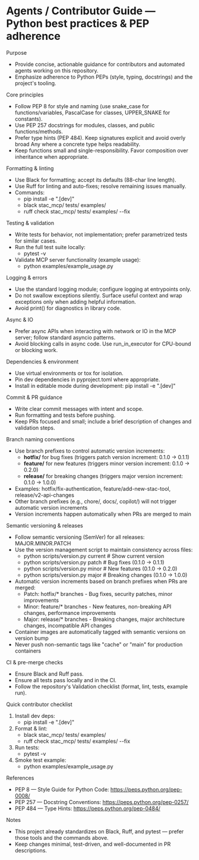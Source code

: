 # Agents / Contributor Guide — Python best practices & PEP adherence

Purpose
- Provide concise, actionable guidance for contributors and automated agents working on this repository.
- Emphasize adherence to Python PEPs (style, typing, docstrings) and the project's tooling.

Core principles
- Follow PEP 8 for style and naming (use snake_case for functions/variables, PascalCase for classes, UPPER_SNAKE for constants).
- Use PEP 257 docstrings for modules, classes, and public functions/methods.
- Prefer type hints (PEP 484). Keep signatures explicit and avoid overly broad Any where a concrete type helps readability.
- Keep functions small and single-responsibility. Favor composition over inheritance when appropriate.

Formatting & linting
- Use Black for formatting; accept its defaults (88-char line length).
- Use Ruff for linting and auto-fixes; resolve remaining issues manually.
- Commands:
  - pip install -e ".[dev]"
  - black stac_mcp/ tests/ examples/
  - ruff check stac_mcp/ tests/ examples/ --fix

Testing & validation
- Write tests for behavior, not implementation; prefer parametrized tests for similar cases.
- Run the full test suite locally:
  - pytest -v
- Validate MCP server functionality (example usage):
  - python examples/example_usage.py

Logging & errors
- Use the standard logging module; configure logging at entrypoints only.
- Do not swallow exceptions silently. Surface useful context and wrap exceptions only when adding helpful information.
- Avoid print() for diagnostics in library code.

Async & IO
- Prefer async APIs when interacting with network or IO in the MCP server; follow standard asyncio patterns.
- Avoid blocking calls in async code. Use run_in_executor for CPU-bound or blocking work.

Dependencies & environment
- Use virtual environments or tox for isolation.
- Pin dev dependencies in pyproject.toml where appropriate.
- Install in editable mode during development: pip install -e ".[dev]"

Commit & PR guidance
- Write clear commit messages with intent and scope.
- Run formatting and tests before pushing.
- Keep PRs focused and small; include a brief description of changes and validation steps.

Branch naming conventions
- Use branch prefixes to control automatic version increments:
  - **hotfix/** for bug fixes (triggers patch version increment: 0.1.0 -> 0.1.1)
  - **feature/** for new features (triggers minor version increment: 0.1.0 -> 0.2.0)
  - **release/** for breaking changes (triggers major version increment: 0.1.0 -> 1.0.0)
- Examples: hotfix/fix-authentication, feature/add-new-stac-tool, release/v2-api-changes
- Other branch prefixes (e.g., chore/, docs/, copilot/) will not trigger automatic version increments
- Version increments happen automatically when PRs are merged to main

Semantic versioning & releases
- Follow semantic versioning (SemVer) for all releases: MAJOR.MINOR.PATCH
- Use the version management script to maintain consistency across files:
  - python scripts/version.py current  # Show current version
  - python scripts/version.py patch    # Bug fixes (0.1.0 -> 0.1.1)
  - python scripts/version.py minor    # New features (0.1.0 -> 0.2.0)
  - python scripts/version.py major    # Breaking changes (0.1.0 -> 1.0.0)
- Automatic version increments based on branch prefixes when PRs are merged:
  - Patch: hotfix/* branches - Bug fixes, security patches, minor improvements
  - Minor: feature/* branches - New features, non-breaking API changes, performance improvements
  - Major: release/* branches - Breaking changes, major architecture changes, incompatible API changes
- Container images are automatically tagged with semantic versions on version bump
- Never push non-semantic tags like "cache" or "main" for production containers

CI & pre-merge checks
- Ensure Black and Ruff pass.
- Ensure all tests pass locally and in the CI.
- Follow the repository's Validation checklist (format, lint, tests, example run).

Quick contributor checklist
1. Install dev deps:
   - pip install -e ".[dev]"
2. Format & lint:
   - black stac_mcp/ tests/ examples/
   - ruff check stac_mcp/ tests/ examples/ --fix
3. Run tests:
   - pytest -v
4. Smoke test example:
   - python examples/example_usage.py

References
- PEP 8 — Style Guide for Python Code: https://peps.python.org/pep-0008/
- PEP 257 — Docstring Conventions: https://peps.python.org/pep-0257/
- PEP 484 — Type Hints: https://peps.python.org/pep-0484/

Notes
- This project already standardizes on Black, Ruff, and pytest — prefer those tools and the commands above.
- Keep changes minimal, test-driven, and well-documented in PR descriptions.
